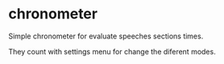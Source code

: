 # chronometer
Simple chronometer for evaluate speeches sections times.

They count with settings menu for change the diferent modes.
